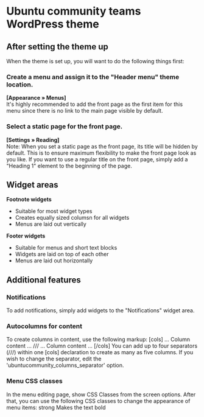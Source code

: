 Ubuntu community teams WordPress theme
======================================

After setting the theme up
--------------------------

When the theme is set up, you will want to do the following things first:

### Create a menu and assign it to the "Header menu" theme location.
**[Appearance » Menus]**  
It's highly recommended to add the front page as the first item for this menu
since there is no link to the main page visible by default.

### Select a static page for the front page.
**[Settings » Reading]**  
Note: When you set a static page as the front page, its title will be hidden
by default. This is to ensure maximum flexibility to make the front page look
as you like. If you want to use a regular title on the front page, simply add
a "Heading 1" element to the beginning of the page.


Widget areas
------------

**Footnote widgets**
- Suitable for most widget types
- Creates equally sized columsn for all widgets
- Menus are laid out vertically

**Footer widgets**
- Suitable for menus and short text blocks
- Widgets are laid on top of each other
- Menus are laid out horizontally


Additional features
-------------------

### Notifications
To add notifications, simply add widgets to the "Notifications" widget area.

### Autocolumns for content
To create columns in content, use the following markup:
  [cols]
  ... Column content ...
  ///
  ... Column content ...
  [/cols]
You can add up to four separators (///) within one [cols] declaration to create
as many as five columns. If you wish to change the separator, edit the
'ubuntucommunity_columns_separator' option.

### Menu CSS classes
In the menu editing page, show CSS Classes from the screen options. After that,
you can use the following CSS classes to change the appearance of menu items:
	strong		Makes the text bold
